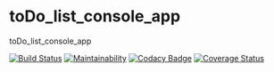 # toDo_list_console_app
toDo_list_console_app

[![Build Status](https://travis-ci.org/araaliFarooq/toDo_list_console_app.svg?branch=master)](https://travis-ci.org/araaliFarooq/toDo_list_console_app)
[![Maintainability](https://api.codeclimate.com/v1/badges/10f4bb26ef4ec4e0f744/maintainability)](https://codeclimate.com/github/araaliFarooq/toDo_list_console_app/maintainability)
[![Codacy Badge](https://api.codacy.com/project/badge/Grade/f45e2519b4914b10a72b87cf2fd34808)](https://www.codacy.com/app/araaliFarooq/toDo_list_console_app?utm_source=github.com&amp;utm_medium=referral&amp;utm_content=araaliFarooq/toDo_list_console_app&amp;utm_campaign=Badge_Grade)
[![Coverage Status](https://coveralls.io/repos/github/araaliFarooq/toDo_list_console_app/badge.svg?branch=master)](https://coveralls.io/github/araaliFarooq/toDo_list_console_app?branch=master)
